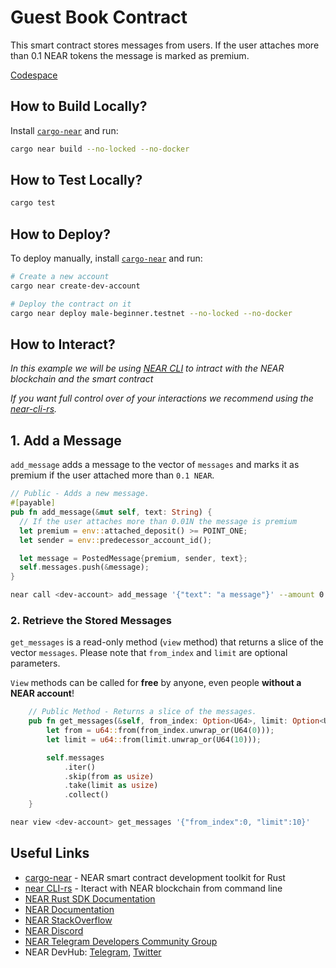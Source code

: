 # Guest Book Contract

This smart contract stores messages from users. If the user attaches more than 0.1 NEAR tokens the message is marked as premium.

[Codespace](https://hallowed-wizard-xrvgvxjvrx4fpw6q.github.dev/)

## How to Build Locally?

Install [`cargo-near`](https://github.com/near/cargo-near) and run:

```bash
cargo near build --no-locked --no-docker
```

## How to Test Locally?

```bash
cargo test
```

## How to Deploy?

To deploy manually, install [`cargo-near`](https://github.com/near/cargo-near) and run:

```bash
# Create a new account
cargo near create-dev-account

# Deploy the contract on it
cargo near deploy male-beginner.testnet --no-locked --no-docker
```


## How to Interact?

_In this example we will be using [NEAR CLI](https://github.com/near/near-cli)
to intract with the NEAR blockchain and the smart contract_

_If you want full control over of your interactions we recommend using the
[near-cli-rs](https://near.cli.rs)._


## 1. Add a Message
`add_message` adds a message to the vector of `messages` and marks it as premium if the user attached more than `0.1 NEAR`.

```rust
// Public - Adds a new message.
#[payable]
pub fn add_message(&mut self, text: String) {
  // If the user attaches more than 0.01N the message is premium
  let premium = env::attached_deposit() >= POINT_ONE;
  let sender = env::predecessor_account_id();

  let message = PostedMessage{premium, sender, text};
  self.messages.push(&message);
}
```

```bash
near call <dev-account> add_message '{"text": "a message"}' --amount 0.1 --accountId <account>
```

### 2. Retrieve the Stored Messages
`get_messages` is a read-only method (`view` method) that returns a slice of the vector `messages`.
Please note that `from_index` and `limit` are optional parameters.

`View` methods can be called for **free** by anyone, even people **without a NEAR account**!

```rust
    // Public Method - Returns a slice of the messages.
    pub fn get_messages(&self, from_index: Option<U64>, limit: Option<U64>) -> Vec<&PostedMessage> {
        let from = u64::from(from_index.unwrap_or(U64(0)));
        let limit = u64::from(limit.unwrap_or(U64(10)));

        self.messages
            .iter()
            .skip(from as usize)
            .take(limit as usize)
            .collect()
    }
```

```bash
near view <dev-account> get_messages '{"from_index":0, "limit":10}'
```

## Useful Links

- [cargo-near](https://github.com/near/cargo-near) - NEAR smart contract development toolkit for Rust
- [near CLI-rs](https://near.cli.rs) - Iteract with NEAR blockchain from command line
- [NEAR Rust SDK Documentation](https://docs.near.org/sdk/rust/introduction)
- [NEAR Documentation](https://docs.near.org)
- [NEAR StackOverflow](https://stackoverflow.com/questions/tagged/nearprotocol)
- [NEAR Discord](https://near.chat)
- [NEAR Telegram Developers Community Group](https://t.me/neardev)
- NEAR DevHub: [Telegram](https://t.me/neardevhub), [Twitter](https://twitter.com/neardevhub)
